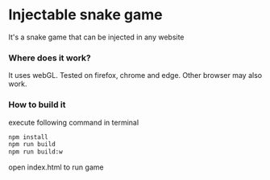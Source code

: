 # Injectable snake game

It's a snake game that can be injected in any website

### Where does it work?

It uses webGL. Tested on firefox, chrome and edge. Other browser may also work. 

### How to build it

execute following command in terminal

```bash
npm install
npm run build
npm run build:w
```

open index.html to run game